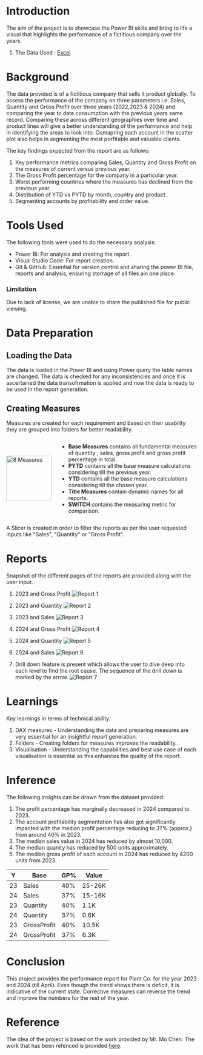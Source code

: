 # Introduction
The aim of the project is to showcase the Power BI skills and bring to life a visual that highlights the performance of a fictitious company over the years.

1. The Data Used : [Excel](/Data/Plant_DTS.xls)

# Background
The data provided is of a fictitious company that sells it product globally. To assess the performance of the company on three parameters i.e. Sales, Quantity and Gross Profit over three years (2022,2023 & 2024) and comparing the year to date consumption with the previous years same record. Comparing these across different geographies over time and product lines will give a better understanding of the performance and help in identifying the areas to look into. Comapring each account in the scatter plot also helps in segmenting the most porfitable and valuable clients.

The key findings expected from the report are as follows:
1. Key performance metrics comparing Sales, Quantity and Gross Profit on the measures of current versus previous year.
2. The Gross Profit percentage for the company in a particular year.
3. Worst performing countries where the measures has declined from the previous year.
4. Distribution of YTD vs PYTD by month, country and product.
5. Segmenting accounts by profitability and order value.

# Tools Used

The following tools were used to do the necessary analysis:

- Power Bi: For analysis and creating the report.
- Visual Studio Code: For report creation.
- Git & GitHub: Essential for version control and sharing the power BI file, reports and analysis, ensuring storrage of all files ain one place.

### Limitation
Due to lack of license, we are unable to share the published file for public viewing.

# Data Preparation

## Loading the Data
The data is loaded in the Power BI and using Power query the table names are changed. The data is checked for any inconsistencies and once it is ascertained the data transofrmation is applied and now the data is ready to be used in the report generation.

## Creating Measures

Measures are created for each requirement and based on their usability they are grouped into folders for better readability.
    
<div style="display: flex; align-items: center;">
   <img src="./Images/8_Measures.png" alt="8 Measures" style="width: 120px; margin-right: 20px;" >
  <div>
    <ul>
    <li><strong>Base Measures</strong> contains all fundamental measures of quantity , sales, gross profit and gross profit percentage in total.</li>
    <li><strong>PYTD</strong> contains all the base measure calculations considering till the previous year.</li>
    <li><strong>YTD</strong> contains all the base measure calculations considering till the chosen year.</li>
    <li><strong>Title Measures</strong> contain dynamic names for all reports.</li>
    <li><strong>SWITCH</strong> contains the measuring metric for comparison.</li>
    </ul>
  </div>
</div>



A Slicer is created in order to filter the reports as per the user requested inputs like "Sales", "Quantity" or "Gross Profit".

# Reports

Snapshot of the different pages of the reports are provided along with the user input.

1. 2023 and Gross Profit
![Report 1](/Images/1_2023_GrossProfit.png)

2. 2023 and Quantity
![Report 2](/Images/2_2023_Quantity.png)

3. 2023 and Sales
![Report 3](/Images/3_2023_Sales.png)

4. 2024 and Gross Profit
![Report 4](/Images/4_2024_GrossProfit.png)

5. 2024 and Quantity
![Report 5](/Images/5_2024_Quantity.png)

6. 2024 and Sales
![Report 6](/Images/6_2024_Sales.png)

7. Drill down feature is present which allows the user to dive deep into each level to find the root cause. The sequence of the drill down is marked by the arrow.
![Report 7](/Images/7_DrillDown.png)


# Learnings
Key learnings in terms of technical ability:
1. DAX measures - Understanding the data and preparing measures are very essential for an insightful report generation.
2. Folders - Creating folders for measures improves the readability.
3. Visualisation - Understanding the capabilities and best use case of each visualisation is essential as this enhances the quality of the report.

# Inference


The following insights can be drawn from the dataset provided:
1. The profit percentage has marginally decreased in 2024 compared to 2023.
2. The account profitability segmentation has also got significantly impacted with the median profit percentage reducing to 37% (approx.) from around 40% in 2023.
3. The median sales value in 2024 has reduced by almost 10,000.
4. The median quanity has reduced by 500 units approximately.
5. The median gross profit of each account in 2024 has reduced by 4200 units from 2023.

| Y  | Base        | GP% | Value   |
|----|-------------|-----|---------|
| 23 | Sales       | 40% | 25-26K  |
| 24 | Sales       | 37% | 15-16K  |
| 23 | Quantity    | 40% | 1.1K    |
| 24 | Quantity    | 37% | 0.6K    |
| 23 | GrossProfit | 40% | 10.5K   |
| 24 | GrossProfit | 37% | 6.3K    |

# Conclusion
This project provides the performance report for Plant Co. for the year 2023 and 2024 (till April). Even though the trend shows there is deficit, it is indicative of the current state. Corrective measures can reverse the trend and improve the numbers for the rest of the year.

# Reference
The idea of the project is based on the work provided by Mr. Mo Chen. The work that has been refenced is provided [here](https://github.com/mochen862/power-bi-portfolio-project).  